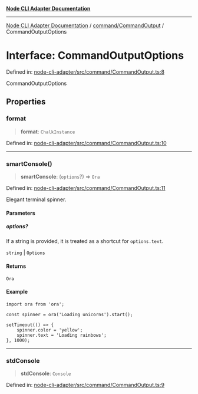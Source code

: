 [**Node CLI Adapter Documentation**](../../../README.md)

***

[Node CLI Adapter Documentation](../../../README.md) / [command/CommandOutput](../README.md) / CommandOutputOptions

# Interface: CommandOutputOptions

Defined in: [node-cli-adapter/src/command/CommandOutput.ts:8](https://github.com/stonemjs/node-cli-adapter/blob/942602ba5f120245f6f1f4ea802cbd5e86b9d774/src/command/CommandOutput.ts#L8)

CommandOutputOptions

## Properties

### format

> **format**: `ChalkInstance`

Defined in: [node-cli-adapter/src/command/CommandOutput.ts:10](https://github.com/stonemjs/node-cli-adapter/blob/942602ba5f120245f6f1f4ea802cbd5e86b9d774/src/command/CommandOutput.ts#L10)

***

### smartConsole()

> **smartConsole**: (`options`?) => `Ora`

Defined in: [node-cli-adapter/src/command/CommandOutput.ts:11](https://github.com/stonemjs/node-cli-adapter/blob/942602ba5f120245f6f1f4ea802cbd5e86b9d774/src/command/CommandOutput.ts#L11)

Elegant terminal spinner.

#### Parameters

##### options?

If a string is provided, it is treated as a shortcut for `options.text`.

`string` | `Options`

#### Returns

`Ora`

#### Example

```
import ora from 'ora';

const spinner = ora('Loading unicorns').start();

setTimeout(() => {
	spinner.color = 'yellow';
	spinner.text = 'Loading rainbows';
}, 1000);
```

***

### stdConsole

> **stdConsole**: `Console`

Defined in: [node-cli-adapter/src/command/CommandOutput.ts:9](https://github.com/stonemjs/node-cli-adapter/blob/942602ba5f120245f6f1f4ea802cbd5e86b9d774/src/command/CommandOutput.ts#L9)
